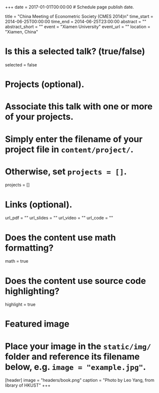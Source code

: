 +++
date = 2017-01-01T00:00:00  # Schedule page publish date.

title = "China Meeting of Econometric Society (CMES 2014)n"
time_start = 2014-06-25T00:00:00
time_end = 2014-06-25T23:00:00
abstract = ""
abstract_short = ""
event = "Xiamen University"
event_url = ""
location = "Xiamen, China"

# Is this a selected talk? (true/false)
selected = false

# Projects (optional).
#   Associate this talk with one or more of your projects.
#   Simply enter the filename of your project file in `content/project/`.
#   Otherwise, set `projects = []`.
projects = []

# Links (optional).
url_pdf = ""
url_slides = ""
url_video = ""
url_code = ""

# Does the content use math formatting?
math = true

# Does the content use source code highlighting?
highlight = true

# Featured image
# Place your image in the `static/img/` folder and reference its filename below, e.g. `image = "example.jpg"`.
 [header]
 image = "headers/book.png"
 caption = "Photo by Leo Yang, from library of HKUST"
+++